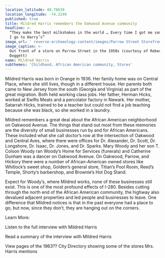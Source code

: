 ```yaml
---
location_latitude: 40.76638
location_longitude: -74.2249
published: true
title: Mildred Harris remembers the Oakwood Avenue community
headline: >-
  “They make the best milkshakes in the world … Every time I got me some money …
  I go to Harry’s” 
image_url: ' reverse-archaeology-content/images/Parrow Street Storefront.jpg'
image_caption: >-
  Out front of a store on Parrow Street in the 1950s (courtesy of Rebecca
  Doggett)
name: Mildred Harris
subthemes: 'Childhood, African American community, Stores'
---
```

Mildred Harris was born in Orange in 1936. Her family home was on Central Place, where she still lives, though in a different house. Her parents both came to New Jersey from the south (Georgia and Virginia) as part of the great migration. Both held working class jobs. Her father, Herman Hicks, worked at Swifts Meats and a percolator factory in Newark. Her mother, Satarrah Hicks, trained to be a teacher but could not find a job teaching because she was black, so she worked in a laundry. 

Mildred remembers a great deal about the African American neighborhood on Oakwood Avenue. The things that stand out most from these memories are the diversity of small businesses run by and for African Americans. These included what she call doctor’s row at the intersection of Oakwood and Central Aves, where there were offices for Dr. Alexander, Dr. Scott, Dr. Longshore, Dr. Isaac, Dr. Jones, and Dr. Sparks. Mary Woody and her son T. Colson Woody ran Woody’s Home for Services (funerals) and Catherine Dunham was a dancer on Oakwood Avenue. On Oakwood, Parrow, and Hickory there were a number of African-American owned stores like Whitlock’s sweet shop, Golden’s general store, Titian’s Pool Room, Reed’s Temple, Shorty’s barbershop, and Brownie’s Hot Dog Stand. 

Expect for Woody’s, where Mildred works, none of these businesses still exist. This is one of the most profound effects of I-280. Besides cutting through the north end of the African American community, the highway also devalued adjacent properties and led people and businesses to leave. One difference that Mildred notices is that in the past everyone had a place to go, but now, since they don’t, they are hanging out on the corners.  

Learn More:

Listen to the full interview with Mildred Harris

Read a summary of the interview with Mildred Harris

View pages of the 1963?? City Directory showing some of the stores Mrs. Harris mentions
